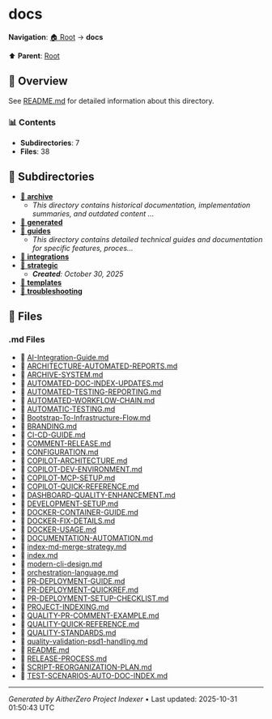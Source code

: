 # docs

**Navigation**: [🏠 Root](../index.md) → **docs**

⬆️ **Parent**: [Root](../index.md)

## 📖 Overview

See [README.md](./README.md) for detailed information about this directory.

### 📊 Contents

- **Subdirectories**: 7
- **Files**: 38

## 📁 Subdirectories

- [📂 **archive**](./archive/index.md)
  - *This directory contains historical documentation, implementation summaries, and outdated content ...*
- [📂 **generated**](./generated/index.md)
- [📂 **guides**](./guides/index.md)
  - *This directory contains detailed technical guides and documentation for specific features, proces...*
- [📂 **integrations**](./integrations/index.md)
- [📂 **strategic**](./strategic/index.md)
  - ***Created**: October 30, 2025*
- [📂 **templates**](./templates/index.md)
- [📂 **troubleshooting**](./troubleshooting/index.md)

## 📄 Files

### .md Files

- 📝 [AI-Integration-Guide.md](./AI-Integration-Guide.md)
- 📝 [ARCHITECTURE-AUTOMATED-REPORTS.md](./ARCHITECTURE-AUTOMATED-REPORTS.md)
- 📝 [ARCHIVE-SYSTEM.md](./ARCHIVE-SYSTEM.md)
- 📝 [AUTOMATED-DOC-INDEX-UPDATES.md](./AUTOMATED-DOC-INDEX-UPDATES.md)
- 📝 [AUTOMATED-TESTING-REPORTING.md](./AUTOMATED-TESTING-REPORTING.md)
- 📝 [AUTOMATED-WORKFLOW-CHAIN.md](./AUTOMATED-WORKFLOW-CHAIN.md)
- 📝 [AUTOMATIC-TESTING.md](./AUTOMATIC-TESTING.md)
- 📝 [Bootstrap-To-Infrastructure-Flow.md](./Bootstrap-To-Infrastructure-Flow.md)
- 📝 [BRANDING.md](./BRANDING.md)
- 📝 [CI-CD-GUIDE.md](./CI-CD-GUIDE.md)
- 📝 [COMMENT-RELEASE.md](./COMMENT-RELEASE.md)
- 📝 [CONFIGURATION.md](./CONFIGURATION.md)
- 📝 [COPILOT-ARCHITECTURE.md](./COPILOT-ARCHITECTURE.md)
- 📝 [COPILOT-DEV-ENVIRONMENT.md](./COPILOT-DEV-ENVIRONMENT.md)
- 📝 [COPILOT-MCP-SETUP.md](./COPILOT-MCP-SETUP.md)
- 📝 [COPILOT-QUICK-REFERENCE.md](./COPILOT-QUICK-REFERENCE.md)
- 📝 [DASHBOARD-QUALITY-ENHANCEMENT.md](./DASHBOARD-QUALITY-ENHANCEMENT.md)
- 📝 [DEVELOPMENT-SETUP.md](./DEVELOPMENT-SETUP.md)
- 📝 [DOCKER-CONTAINER-GUIDE.md](./DOCKER-CONTAINER-GUIDE.md)
- 📝 [DOCKER-FIX-DETAILS.md](./DOCKER-FIX-DETAILS.md)
- 📝 [DOCKER-USAGE.md](./DOCKER-USAGE.md)
- 📝 [DOCUMENTATION-AUTOMATION.md](./DOCUMENTATION-AUTOMATION.md)
- 📝 [index-md-merge-strategy.md](./index-md-merge-strategy.md)
- 📝 [index.md](./index.md)
- 📝 [modern-cli-design.md](./modern-cli-design.md)
- 📝 [orchestration-language.md](./orchestration-language.md)
- 📝 [PR-DEPLOYMENT-GUIDE.md](./PR-DEPLOYMENT-GUIDE.md)
- 📝 [PR-DEPLOYMENT-QUICKREF.md](./PR-DEPLOYMENT-QUICKREF.md)
- 📝 [PR-DEPLOYMENT-SETUP-CHECKLIST.md](./PR-DEPLOYMENT-SETUP-CHECKLIST.md)
- 📝 [PROJECT-INDEXING.md](./PROJECT-INDEXING.md)
- 📝 [QUALITY-PR-COMMENT-EXAMPLE.md](./QUALITY-PR-COMMENT-EXAMPLE.md)
- 📝 [QUALITY-QUICK-REFERENCE.md](./QUALITY-QUICK-REFERENCE.md)
- 📝 [QUALITY-STANDARDS.md](./QUALITY-STANDARDS.md)
- 📝 [quality-validation-psd1-handling.md](./quality-validation-psd1-handling.md)
- 📝 [README.md](./README.md)
- 📝 [RELEASE-PROCESS.md](./RELEASE-PROCESS.md)
- 📝 [SCRIPT-REORGANIZATION-PLAN.md](./SCRIPT-REORGANIZATION-PLAN.md)
- 📝 [TEST-SCENARIOS-AUTO-DOC-INDEX.md](./TEST-SCENARIOS-AUTO-DOC-INDEX.md)

---

*Generated by AitherZero Project Indexer* • Last updated: 2025-10-31 01:50:43 UTC

